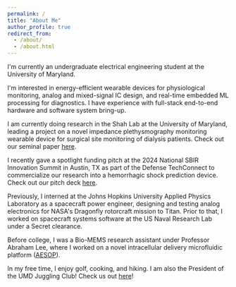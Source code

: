 ```yaml
---
permalink: /
title: "About Me"
author_profile: true
redirect_from: 
  - /about/
  - /about.html
---
```


I'm currently an undergraduate electrical engineering student at the University of Maryland. 

I'm interested in energy-efficient wearable devices for physiological monitoring, analog and mixed-signal IC design, and real-time embedded ML processing for diagnostics. I have experience with full-stack end-to-end hardware and software system bring-up. 

I am currently doing research in the Shah Lab at the University of Maryland, leading a project on a novel impedance plethysmography monitoring wearable device for surgical site monitoring of dialysis patients. Check out our seminal paper [here](https://doi.org/10.1109/MWSCAS60917.2024.10658959).

I recently gave a spotlight funding pitch at the 2024 National SBIR Innovation Summit in Austin, TX as part of the Defense TechConnect to commercialize our research into a hemorrhagic shock prediction device. Check out our pitch deck [here](http://jermyeworm.github.io/files/DTC_2024_Pitch_Slide_Deck.pdf).

Previously, I interned at the Johns Hopkins University Applied Physics Laboratory as a spacecraft power engineer, designing and testing analog electronics for NASA's Dragonfly rotorcraft mission to Titan. Prior to that, I worked on spacecraft systems software at the US Naval Research Lab under a Secret clearance.

Before college, I was a Bio-MEMS research assistant under Professor Abraham Lee, where I worked on a novel intracellular delivery microfluidic platform ([AESOP](https://doi.org/10.1002/advs.202102021)).

In my free time, I enjoy golf, cooking, and hiking. I am also the President of the UMD Juggling Club! Check us out [here](https://www.instagram.com/umdjugglingclub/)!
